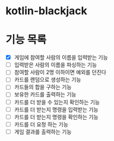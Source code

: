 # kotlin-blackjack

# 기능 목록
- [x] 게임에 참여할 사람의 이름을 입력받는 기능
- [ ] 입력받은 사람의 이름을 파싱하는 기능
- [ ] 참여할 사람이 2명 이하이면 예외를 던진다
- [ ] 카드를 랜덤으로 생성하는 기능
- [ ] 카드들의 합을 구하는 기능
- [ ] 보유한 카드를 출력하는 기능
- [ ] 카드를 더 받을 수 있는지 확인하는 기능
- [ ] 카드를 더 받는지 명령을 입력받는 기능
- [ ] 카드를 더 받는지 명령을 확인하는 기능
- [ ] 카드를 더 요청 하는 기능
- [ ] 게임 결과를 출력하는 기능
